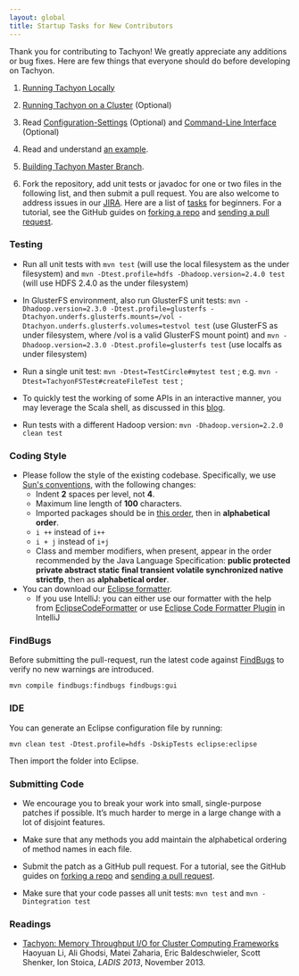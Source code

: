 ```yaml
---
layout: global
title: Startup Tasks for New Contributors
---
```


Thank you for contributing to Tachyon! We greatly appreciate any additions or bug fixes. Here are
few things that everyone should do before developing on Tachyon.

1.  [Running Tachyon Locally](Running-Tachyon-Locally.html)

2.  [Running Tachyon on a Cluster](Running-Tachyon-on-a-Cluster.html)
    (Optional)

3.  Read
    [Configuration-Settings](Configuration-Settings.html)
    (Optional) and
    [Command-Line Interface](Command-Line-Interface.html)
    (Optional)

4.  Read and understand [an example](https://github.com/amplab/tachyon/blob/master/core/src/main/java/tachyon/examples/BasicOperations.java).

5.  [Building Tachyon Master Branch](Building-Tachyon-Master-Branch.html).

6.  Fork the repository, add unit tests or javadoc for one or two files in the
following list, and then submit a pull request. You are also welcome to address
issues in our [JIRA](https://spark-project.atlassian.net/browse/TACHYON).
Here are a list of
[tasks](https://tachyon.atlassian.net/issues/?jql=project%20%3D%20TACHYON%20AND%20labels%20%3D%20Beginner)
for beginners. For a tutorial, see the GitHub guides on
[forking a repo](https://help.github.com/articles/fork-a-repo) and
[sending a pull request](https://help.github.com/articles/using-pull-requests).

### Testing

-   Run all unit tests with ``mvn test`` (will use the local filesystem as the
under filesystem) and ``mvn -Dtest.profile=hdfs -Dhadoop.version=2.4.0 test``
(will use HDFS 2.4.0 as the under filesystem)

-   In GlusterFS environment, also run GlusterFS unit tests: ``mvn
-Dhadoop.version=2.3.0 -Dtest.profile=glusterfs
-Dtachyon.underfs.glusterfs.mounts=/vol
-Dtachyon.underfs.glusterfs.volumes=testvol test`` (use GlusterFS as under
filesystem, where /vol is a valid GlusterFS mount point) and ``mvn
-Dhadoop.version=2.3.0 -Dtest.profile=glusterfs test`` (use localfs as under
filesystem)

-   Run a single unit test: ``mvn -Dtest=TestCircle#mytest test`` ; e.g.
``mvn -Dtest=TachyonFSTest#createFileTest test`` ;

-   To quickly test the working of some APIs in an interactive manner, you may
leverage the Scala shell, as discussed in this
[blog](http://scala4fun.tumblr.com/post/84791653967/interactivejavacoding).

-   Run tests with a different Hadoop version: ``mvn -Dhadoop.version=2.2.0 clean test``

### Coding Style

-   Please follow the style of the existing codebase. Specifically, we use
    [Sun's conventions](http://www.oracle.com/technetwork/java/codeconvtoc-136057.html),
    with the following changes:
    -  Indent **2** spaces per level, not **4**.
    -  Maximum line length of **100** characters.
    -  Imported packages should be in [this order](resources/order.importorder), then in
    **alphabetical order**.
    -  `i ++` instead of `i++`
    -  `i + j` instead of `i+j`
    -  Class and member modifiers, when present, appear in the order recommended by the Java
    Language Specification: **public protected private abstract static final transient volatile
    synchronized native strictfp**, then as **alphabetical order**.
-   You can download our [Eclipse formatter](resources/tachyon-code-formatter-eclipse.xml).
    -  If you use IntelliJ: you can either use our formatter with the help from [EclipseCodeFormatter](https://github.com/krasa/EclipseCodeFormatter#instructions) or use [Eclipse Code Formatter Plugin](http://plugins.jetbrains.com/plugin/6546) in IntelliJ

### FindBugs

Before submitting the pull-request, run the latest code against [FindBugs](http://findbugs.sourceforge.net/) to verify no new warnings are introduced.

    mvn compile findbugs:findbugs findbugs:gui

### IDE

You can generate an Eclipse configuration file by running:

    mvn clean test -Dtest.profile=hdfs -DskipTests eclipse:eclipse

Then import the folder into Eclipse.

### Submitting Code

-   We encourage you to break your work into small, single-purpose patches if possible. It’s much
    harder to merge in a large change with a lot of disjoint features.

-   Make sure that any methods you add maintain the alphabetical ordering of method names in each file.

-   Submit the patch as a GitHub pull request. For a tutorial, see the GitHub guides on
    [forking a repo](https://help.github.com/articles/fork-a-repo) and
    [sending a pull request](https://help.github.com/articles/using-pull-requests).

-   Make sure that your code passes all unit tests: ``mvn test`` and ``mvn -Dintegration test``

### Readings

-   [Tachyon: Memory Throughput I/O for Cluster Computing Frameworks](http://www.cs.berkeley.edu/~haoyuan/papers/2013_ladis_tachyon.pdf)
Haoyuan Li, Ali Ghodsi, Matei Zaharia, Eric Baldeschwieler, Scott Shenker, Ion Stoica, *LADIS 2013*, November 2013.
